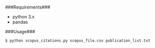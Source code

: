 ###Requirements###
- python 3.x
- pandas

###Usage###
```bash
$ python scopus_citations.py scopus_file.csv publication_list.txt
```
